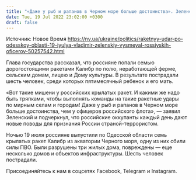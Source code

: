 ```yaml
---
title: "«Даже у рыб и рапанов в Черном море больше достоинства». Зеленский отреагировал на ракетные удары россиян по селу в Одесской области"
date: Tue, 19 Jul 2022 23:02:00 +0300
draft: false
---
```

Источник: Новое Время https://nv.ua/ukraine/politics/raketnyy-udar-po-odesskoy-oblasti-19-iyulya-vladimir-zelenskiy-vysmeyal-rossiyskih-oficerov-50257542.html


 Глава государства рассказал, что россияне попали семью дорогостоящими ракетами Калибр по полю, неработающей ферме, сельским домам, лицею и Дому культуры. В результате пострадали шесть человек, среди которых пятимесячный ребенок и его мать.

«Вот такие мишени у российских крылатых ракет. И какими же надо быть тряпками, чтобы выполнять команды на такие ракетные удары по мирным селам и городам! Даже у рыб и рапанов в Черном море больше достоинства, чем у офицеров российского флота», — заявил Зеленский и подчеркнул, что российские оккупанты каждый день дают новые поводы для признания России страной-террористом.

Ночью 19 июля россияне выпустили по Одесской области семь крылатых ракет Калибр из акватории Черного моря, одну из них сбили силы ПВО. Были разрушены три жилых дома, повреждены — еще несколько домов и объектов инфраструктуры. Шесть человек пострадали.

Присоединяйтесь к нам в соцсетях Facebook, Telegram и Instagram.
